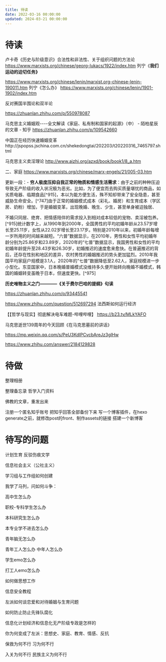 ```yaml
---
title: 待读
date: 2022-03-16 00:00:00
updated: 2024-03-21 00:00:00
---
```


# 待读

卢卡奇《历史与阶级意识》合法性和非法性、关于组织问题的方法论
https://www.marxists.org/chinese/georg-lukacs/1922/index.htm
列宁《**我们运动的迫切任务》**

https://www.marxists.org/chinese/lenin/marxist.org-chinese-lenin-190011.htm
列宁《怎么办》
https://www.marxists.org/chinese/lenin/1901-1902/index.htm

反对赛国半围论和双半论

https://zhuanlan.zhihu.com/p/550978087

马克思主义婚姻观----全文解读《家庭、私有制和国家的起源》（中） - 陌柏星辰的文章 - 知乎
https://zhuanlan.zhihu.com/p/109542660

中国正在经历快速婚姻变革http://jspopss.jschina.com.cn/shekedongtai/202203/t20220316_7465797.shtml

马克思主义卖淫理论 http://www.aizhi.org/azxd/book/book1/8_a.htm

二、家庭 https://www.marxists.org/chinese/marx-engels/21/005-03.htm

更新一段：- **穷人极度压抑自我正常的物质和情感生活需求**：由于之前的种种压迫导致无产阶级的收入状况极为恶劣。比如，为了便宜而去购买质量堪忧的商品，如劣质电器、临期食品[^915]，本以为能方便生活，殊不知却带来了安全隐患，甚至威胁生命安全。[^747]由于正常的婚姻模式成本（彩礼、婚房）和生育成本（学区房、奶粉）增加，于是婚姻变革，出现晚婚、晚生、少生，甚至单身被迫独居、

不婚只同居、绝育、把情感陪伴的需求投入到相对成本较低的宠物、卖淫被包养。[^915]统计数字上，从1990年到2000年，全国男性的平均初婚年龄从23.57岁增长至25.11岁，女性从22.02岁增长至23.17岁。特别是2010年以来，初婚年龄每增一岁所用的时间越来越短。“六普”数据显示，在2010年，男性和女性平均初婚年龄分别为25.86岁和23.89岁，2020年的“七普”数据显示，我国男性和女性的平均初婚年龄提升至28.43岁和26.30岁，初婚推迟的速度愈来愈快。在普遍推迟的背后，还存在性别和地区的差异，农村男性的婚姻推迟的势头更加猛烈。2010年我国平均家庭户规模是3.1人，2020年的“七普”数据降低至2.62人，家庭规模进一步小型化。东亚国家中，日本晚婚普婚模式没维持多久便开始转向晚婚不婚模式，韩国的婚姻转变虽晚于日本，但速度更快。[^975]

**历史唯物主义之门————《关于费尔巴哈的提纲》句读**

https://zhuanlan.zhihu.com/p/93445541

https://www.zhihu.com/question/512697294
法西斯如何运行经济

【【哲学与现实】彻底解决电车难题-哔哩哔哩】 https://b23.tv/MLkYAFO

马克思逝世139周年的今天回顾《在马克思墓前的讲话》

https://mp.weixin.qq.com/s/PeU3KdIPCvcbAreJz3gIHw

https://www.zhihu.com/answer/2184129828

# 待做

整理相册

整理备忘录
哲学入门资料

佛教的文章，重发出来

注册一个匿名知乎账号
把知乎回答全部备份下来
写一个博客插件，在hexo generate之前，就修改post的front、制作assets的链接
搭建一个新博客

# 待写的问题
计划生育
反驳伤痕文学

信息社会主义（公社主义）

学习组与工作组如何创建

我学了马列，问如何斗争：

高中生怎么办

职校-专科学生怎么办

本科研究生怎么办

本专业学不进去怎么办

青年脑无怎么办

青年工人怎么办
中年人怎么办

学生emo怎么办

打工人emo怎么办

如何做思想工作

信息安全教程

左派如何谈恋爱和对待婚姻与生育问题

如何防止防止先锋队腐化

信息化计划经济和信息化无产阶级专政是怎样的

你为何变成了左派：思想史、家庭、教育、情感、反抗

保救为何不行
习为何不行

入关为何不行
民族主义为何不行

